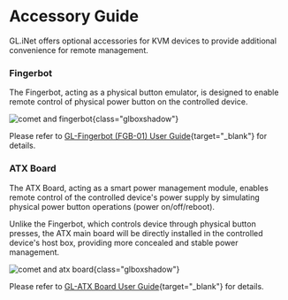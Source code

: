 # Accessory Guide

GL.iNet offers optional accessories for KVM devices to provide additional convenience for remote management.

### Fingerbot

The Fingerbot, acting as a physical button emulator, is designed to enable remote control of physical power button on the controlled device. 

![comet and fingerbot](https://static.gl-inet.com/docs/kvm/user_guide/gl-rm1/rm1_and_fingerbot.jpg){class="glboxshadow"}

Please refer to [GL-Fingerbot (FGB-01) User Guide](../gl-fgb-01/index.md){target="_blank"} for details.

### ATX Board

The ATX Board, acting as a smart power management module, enables remote control of the controlled device's power supply by simulating physical power button operations (power on/off/reboot). 

Unlike the Fingerbot, which controls device through physical button presses, the ATX main board will be directly installed in the controlled device's host box, providing more concealed and stable power management.

![comet and atx board](https://static.gl-inet.com/docs/kvm/user_guide/gl-rm1/rm1-and-atx-board.jpg){class="glboxshadow"}

Please refer to [GL-ATX Board User Guide](../gl-atx-board/index.md){target="_blank"} for details.
